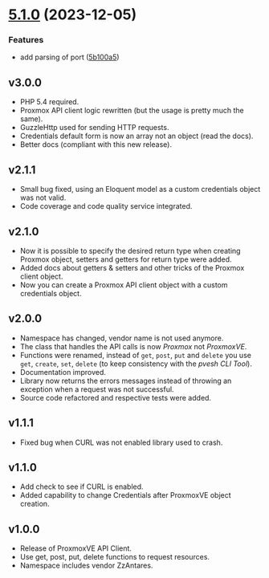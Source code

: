 # [5.1.0](https://github.com/bennetgallein/ProxmoxVE/compare/v5.0.0...5.1.0) (2023-12-05)


### Features

* add parsing of port ([5b100a5](https://github.com/bennetgallein/ProxmoxVE/commit/5b100a5d7898978df61a05285ca259a0e7c6032c))

v3.0.0
------

- PHP 5.4 required.
- Proxmox API client logic rewritten (but the usage is pretty much the same).
- GuzzleHttp used for sending HTTP requests.
- Credentials default form is now an array not an object (read the docs).
- Better docs (compliant with this new release).


v2.1.1
------

- Small bug fixed, using an Eloquent model as a custom credentials object was not valid.
- Code coverage and code quality service integrated.


v2.1.0
------

- Now it is possible to specify the desired return type when creating Proxmox object, setters and getters for return type were added.
- Added docs about getters & setters and other tricks of the Proxmox client object.
- Now you can create a Proxmox API client object with a custom credentials object.


v2.0.0
------

- Namespace has changed, vendor name is not used anymore.
- The class that handles the API calls is now *Proxmox* not *ProxmoxVE*.
- Functions were renamed, instead of `get`, `post`, `put` and `delete` you use `get`, `create`, `set`, `delete` (to keep consistency with the *pvesh CLI Tool*).
- Documentation improved.
- Library now returns the errors messages instead of throwing an exception when a request was not successful.
- Source code refactored and respective tests were added.


v1.1.1
------

- Fixed bug when CURL was not enabled library used to crash.


v1.1.0
------

- Add check to see if CURL is enabled.
- Added capability to change Credentials after ProxmoxVE object creation.


v1.0.0
------

- Release of ProxmoxVE API Client.
- Use get, post, put, delete functions to request resources.
- Namespace includes vendor ZzAntares.
